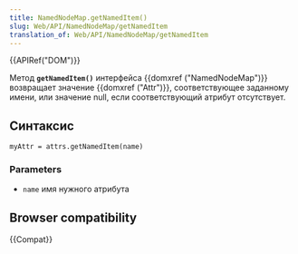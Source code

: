 ```yaml
---
title: NamedNodeMap.getNamedItem()
slug: Web/API/NamedNodeMap/getNamedItem
translation_of: Web/API/NamedNodeMap/getNamedItem
---
```

{{APIRef("DOM")}}

Метод **`getNamedItem()`** интерфейса {{domxref ("NamedNodeMap")}} возвращает значение {{domxref ("Attr")}}, соответствующее заданному имени, или значение null, если соответствующий атрибут отсутствует.

## Синтаксис

```
myAttr = attrs.getNamedItem(name)
```

### Parameters

- `name` имя нужного атрибута

## Browser compatibility

{{Compat}}
